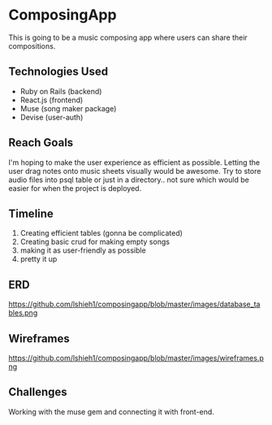 # ComposingApp

This is going to be a music composing app where users can share their compositions.

## Technologies Used
- Ruby on Rails (backend)
- React.js (frontend)
- Muse (song maker package)
- Devise (user-auth)

## Reach Goals
I'm hoping to make the user experience as efficient as possible.  Letting the user drag notes onto music sheets visually would be awesome. Try to store audio files into psql table or just in a directory.. not sure which would be easier for when the project is deployed.

## Timeline
1. Creating efficient tables (gonna be complicated)
2. Creating basic crud for making empty songs
3. making it as user-friendly as possible
4. pretty it up

## ERD
https://github.com/lshieh1/composingapp/blob/master/images/database_tables.png

## Wireframes
https://github.com/lshieh1/composingapp/blob/master/images/wireframes.png

## Challenges
Working with the muse gem and connecting it with front-end.









